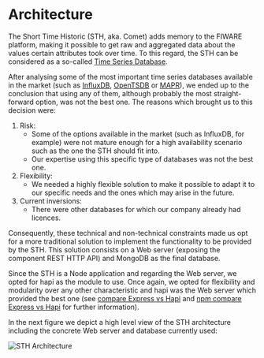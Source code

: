 # Architecture

The Short Time Historic (STH, aka. Comet) adds memory to the FIWARE platform, making it possible to get raw and
aggregated data about the values certain attributes took over time. To this regard, the STH can be considered as a
so-called [Time Series Database](https://en.wikipedia.org/wiki/Time_series_database).

After analysing some of the most important time series databases available in the market (such as
[InfluxDB](https://www.influxdata.com/), [OpenTSDB](http://opentsdb.net/) or [MAPR](https://mapr.com/)), we ended up
to the conclusion that using any of them, although probably the most straight-forward option, was not the best one. The
reasons which brought us to this decision were:

1.  Risk:
    -   Some of the options available in the market (such as InfluxDB, for example) were not mature enough for a high
        availability scenario such as the one the STH should fit into.
    -   Our expertise using this specific type of databases was not the best one.
2.  Flexibility:
    -   We needed a highly flexible solution to make it possible to adapt it to our specific needs and the ones which
        may arise in the future.
3.  Current inversions:
    -   There were other databases for which our company already had licences.

Consequently, these technical and non-technical constraints made us opt for a more traditional solution to implement the
functionality to be provided by the STH. This solution consists on a Web server (exposing the component REST HTTP API)
and MongoDB as the final database.

Since the STH is a Node application and regarding the Web server, we opted for hapi as the module to use. Once again, we
opted for flexibility and modularity over any other characteristic and hapi was the Web server which provided the best
one (see [compare Express vs Hapi](https://strongloop.com/strongblog/compare-express-restify-hapi-loopback/) and
[npm compare Express vs Hapi](https://npm-compare.com/connect,express,hapi,koa) for further information).

In the next figure we depict a high level view of the STH architecture including the concrete Web server and database
currently used:

![STH Architecture](./images/STH_Architecture.png "STH Architecture")
